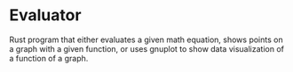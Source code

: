 # Evaluator
Rust program that either evaluates a given math equation, shows points on a graph with a given function, or uses gnuplot to show data visualization of a function of a graph.
